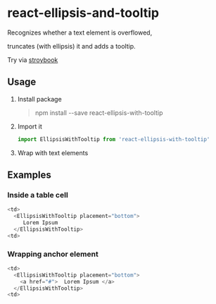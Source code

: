 # react-ellipsis-and-tooltip
Recognizes whether a text element is overflowed,

truncates (with ellipsis) it and adds a tooltip.

Try via [stroybook](https://amirfefer.github.io/react-ellipsis-with-tooltip/
)

## Usage

1. Install package
   > npm install --save react-ellipsis-with-tooltip

2. Import it

    ```javascript
    import EllipsisWithTooltip from 'react-ellipsis-with-tooltip'
    ```
3. Wrap with text elements

## Examples
### Inside a table cell
```javascript
<td>
  <EllipsisWithTooltip placement="bottom">
     Lorem Ipsum
  </EllipsisWithTooltip>
<td>      
```

### Wrapping anchor element
```javascript
<td>
  <EllipsisWithTooltip placement="bottom">
    <a href="#">  Lorem Ipsum </a> 
  </EllipsisWithTooltip>
<td>      
```
